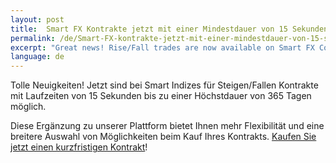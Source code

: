 ```yaml
---
layout: post
title:  Smart FX Kontrakte jetzt mit einer Mindestdauer von 15 Sekunden
permalink: /de/Smart-FX-kontrakte-jetzt-mit-einer-mindestdauer-von-15-sekunden/
excerpt: "Great news! Rise/Fall trades are now available on Smart FX Contracts with a minimum duration of 15 seconds and a maximum duration of 10 hours..."
language: de
---
```


Tolle Neuigkeiten! Jetzt sind bei Smart Indizes für Steigen/Fallen Kontrakte mit Laufzeiten von 15 Sekunden bis zu einer Höchstdauer von 365 Tagen möglich.

Diese Ergänzung zu unserer Plattform bietet Ihnen mehr Flexibilität und eine breitere Auswahl von Möglichkeiten beim Kauf Ihres Kontrakts. [Kaufen Sie jetzt einen kurzfristigen Kontrakt](https://www.binary.com/c/trade.cgi?market=smarties&time=15s&form_name=risefall&expiry_type=duration&amount_type=payout&H=S0P&currency=USD&underlying_symbol=WLDGBP&amount=100&date_start=now&type=FLASHU&l=DE&utm_medium=social&utm_source=blog&utm_content=whatsnew)!
